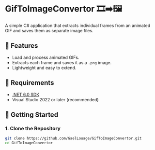 # GifToImageConvertor 🎞️➡️🖼️

A simple C# application that extracts individual frames from an animated GIF and saves them as separate image files.

## 📸 Features

- Load and process animated GIFs.
- Extracts each frame and saves it as a `.png` image.
- Lightweight and easy to extend.

## 🧰 Requirements

- [.NET 6.0 SDK](https://dotnet.microsoft.com/en-us/download/dotnet/6.0)
- Visual Studio 2022 or later (recommended)

## 🚀 Getting Started

### 1. Clone the Repository

```bash
git clone https://github.com/GaelLouage/GifToImageConvertor.git
cd GifToImageConvertor
